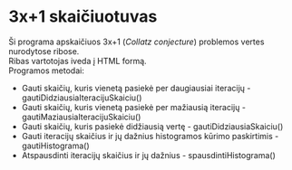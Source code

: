 # 3x+1 skaičiuotuvas
Ši programa apskaičiuos 3x+1 (*Collatz conjecture*) problemos vertes nurodytose ribose.  
Ribas vartotojas iveda į HTML formą.  
Programos metodai:  
  + Gauti skaičių, kuris vienetą pasiekė per daugiausiai iteracijų - gautiDidziausiaIteracijuSkaiciu()
  + Gauti skaičių, kuris vienetą pasiekė per mažiausią iteracijų - gautiMaziausiaIteracijuSkaiciu()
  + Gauti skaičių, kuris pasiekė didžiausią vertę - gautiDidziausiaSkaiciu()
  + Gauti iteracijų skaičius ir jų dažnius histogramos kūrimo paskirtimis - gautiHistograma()
  + Atspausdinti iteracijų skaičius ir jų dažnius - spausdintiHistograma()
